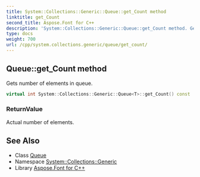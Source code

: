 ```yaml
---
title: System::Collections::Generic::Queue::get_Count method
linktitle: get_Count
second_title: Aspose.Font for C++
description: 'System::Collections::Generic::Queue::get_Count method. Gets number of elements in queue in C++.'
type: docs
weight: 700
url: /cpp/system.collections.generic/queue/get_count/
---
```

## Queue::get_Count method


Gets number of elements in queue.

```cpp
virtual int System::Collections::Generic::Queue<T>::get_Count() const
```


### ReturnValue

Actual number of elements.

## See Also

* Class [Queue](../)
* Namespace [System::Collections::Generic](../../)
* Library [Aspose.Font for C++](../../../)
